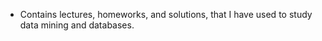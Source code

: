 * Contains lectures, homeworks, and solutions, that I have used to study data mining and databases.
